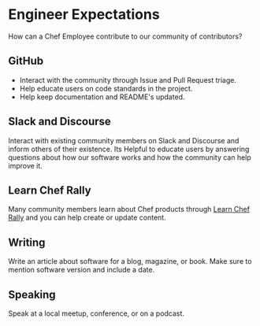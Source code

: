 # Engineer Expectations

How can a Chef Employee contribute to our community of contributors?

## GitHub

 * Interact with the community through Issue and Pull Request triage.
 * Help educate users on code standards in the project.
 * Help keep documentation and README's updated.

## Slack and Discourse

Interact with existing community members on Slack and Discourse and inform others of their existence. Its Helpful to educate users by answering questions about how our software works and how the community can help improve it.

## Learn Chef Rally

Many community members learn about Chef products through [Learn Chef Rally](https://learn.chef.io) and you can help create or update content.

## Writing

Write an article about software for a blog, magazine, or book. Make sure to mention software version and include a date.

## Speaking

Speak at a local meetup, conference, or on a podcast.
